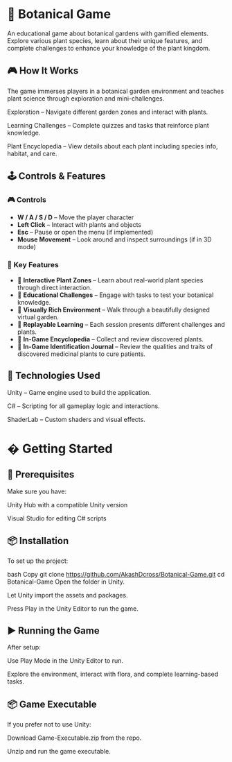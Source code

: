 # 🌿 Botanical Game

An educational game about botanical gardens with gamified elements. Explore various plant species, learn about their unique features, and complete challenges to enhance your knowledge of the plant kingdom.

 

 
## 🎮 How It Works
The game immerses players in a botanical garden environment and teaches plant science through exploration and mini-challenges.

Exploration – Navigate different garden zones and interact with plants.

Learning Challenges – Complete quizzes and tasks that reinforce plant knowledge.

Plant Encyclopedia – View details about each plant including species info, habitat, and care.

## 🕹️ Controls & Features

### 🎮 Controls

- **W / A / S / D** – Move the player character
- **Left Click** – Interact with plants and objects
- **Esc** – Pause or open the menu (if implemented)
- **Mouse Movement** – Look around and inspect surroundings (if in 3D mode)


### 🌟 Key Features

- 🌱 **Interactive Plant Zones** – Learn about real-world plant species through direct interaction.
- 🧠 **Educational Challenges** – Engage with tasks to test your botanical knowledge.
- 🎨 **Visually Rich Environment** – Walk through a beautifully designed virtual garden.
- 🔄 **Replayable Learning** – Each session presents different challenges and plants.
- 📘 **In-Game Encyclopedia** – Collect and review discovered plants.
- 📘 **In-Game Identification Journal** –  Review the qualities and traits of discovered medicinal plants to cure patients.

## 🧠 Technologies Used
Unity – Game engine used to build the application.

C# – Scripting for all gameplay logic and interactions.

ShaderLab – Custom shaders and visual effects.

# � Getting Started
## 🔧 Prerequisites
Make sure you have:

Unity Hub with a compatible Unity version

Visual Studio for editing C# scripts

## 📦 Installation
To set up the project:

bash
Copy
git clone https://github.com/AkashDcross/Botanical-Game.git
cd Botanical-Game
Open the folder in Unity.

Let Unity import the assets and packages.

Press Play in the Unity Editor to run the game.

## ▶️ Running the Game
After setup:

Use Play Mode in the Unity Editor to run.

Explore the environment, interact with flora, and complete learning-based tasks.

## 📦 Game Executable
If you prefer not to use Unity:

Download Game-Executable.zip from the repo.

Unzip and run the game executable.
